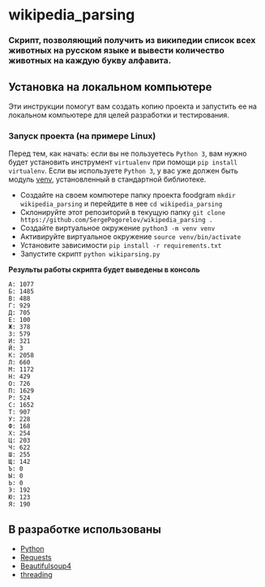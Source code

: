 # wikipedia_parsing

### Скрипт, позволяющий получить из википедии список всех животных на русском языке и вывести количество животных на каждую букву алфавита. 

## Установка на локальном компьютере
Эти инструкции помогут вам создать копию проекта и запустить ее на локальном компьютере для целей разработки и тестирования.

### Запуск проекта (на примере Linux)

Перед тем, как начать: если вы не пользуетесь `Python 3`, вам нужно будет установить инструмент `virtualenv` при помощи `pip install virtualenv`. 
Если вы используете `Python 3`, у вас уже должен быть модуль [venv](https://docs.python.org/3/library/venv.html), установленный в стандартной библиотеке.

- Создайте на своем компютере папку проекта foodgram `mkdir wikipedia_parsing` и перейдите в нее `cd wikipedia_parsing`
- Склонируйте этот репозиторий в текущую папку `git clone https://github.com/SergePogorelov/wikipedia_parsing .`
- Создайте виртуальное окружение `python3 -m venv venv`
- Активируйте виртуальное окружение `source venv/bin/activate`
- Установите зависимости `pip install -r requirements.txt`
- Запустите скрипт `python wikiparsing.py`

**Результы работы скрипта будет выведены в консоль**
```
А: 1077
Б: 1485
В: 488
Г: 929
Д: 705
Е: 100
Ж: 378
З: 579
И: 321
Й: 3
К: 2058
Л: 660
М: 1172
Н: 429
О: 726
П: 1629
Р: 524
С: 1652
Т: 907
У: 228
Ф: 168
Х: 254
Ц: 203
Ч: 622
Ш: 255
Щ: 142
Ъ: 0
Ы: 0
Ь: 0
Э: 192
Ю: 123
Я: 190

```

## В разработке использованы

- [Python](https://www.python.org/)
- [Requests](https://requests.readthedocs.io/en/master/)
- [Beautifulsoup4](https://pypi.org/project/beautifulsoup4/)
- [threading](https://docs.python.org/3/library/threading.html)

